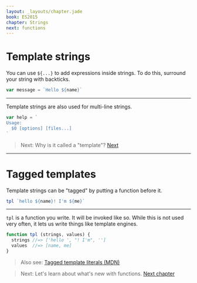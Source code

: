 ```yaml
---
layout: _layouts/chapter.jade
book: ES2015
chapter: Strings
next: functions
---
```


# Template strings

You can use `${...}` to add expressions inside strings. To do this, surround your string with backticks.

```js
var message = `Hello ${name}`
```

---

Template strings are also used for multi-line strings.

```js
var help = `
Usage:
  $0 [options] [files...]
`
```

> Next: Why is it called a "template"? [Next](#tagged-templates)

* * * * * * * * * * * * * * * * * * * * * * * * * * * * * * * * * * * * * * *

# Tagged templates

Template strings can be "tagged" by putting a function before it.

```js
tpl `hello ${name}! I'm ${me}`
```

---

`tpl` is a function you write. It will be invoked like so.
While this is not used very often, it lets us write things like template engines.

```js
function tpl (strings, values) {
  strings //=> ['hello ', "! I'm", '']
  values  //=> [name, me]
}
```

> Also see: [Tagged template literals (MDN)](https://developer.mozilla.org/en-US/docs/Web/JavaScript/Reference/Template_literals#Tagged_template_literals)

<!-- -->

> Next: Let's learn about what's new with functions. [Next chapter](functions)
